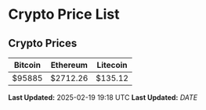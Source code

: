 # Crypto Price List

## Crypto Prices
| Bitcoin | Ethereum | Litecoin |
| ------- | -------- | -------- |
| $95885 | $2712.26 | $135.12 |
**Last Updated:** 2025-02-19 19:18 UTC
**Last Updated:** $DATE$
